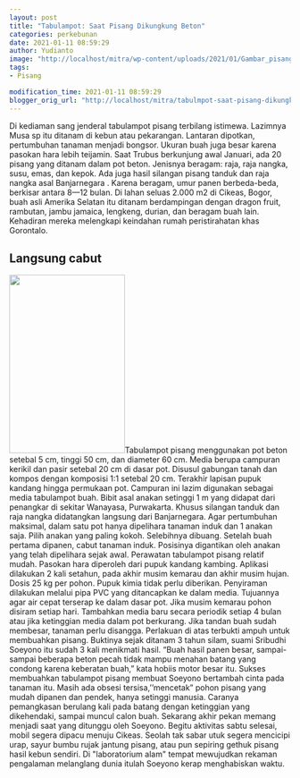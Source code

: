```yaml
---
layout: post
title: "Tabulampot: Saat Pisang Dikungkung Beton"
categories: perkebunan
date: 2021-01-11 08:59:29
author: Yudianto
image: "http://localhost/mitra/wp-content/uploads/2021/01/Gambar_pisang_785x768.jpg"
tags:
- Pisang

modification_time: 2021-01-11 08:59:29
blogger_orig_url: "http://localhost/mitra/tabulmpot-saat-pisang-dikungkung.html"
---
```


Di kediaman sang jenderal tabulampot pisang terbilang istimewa. Lazimnya Musa sp itu ditanam di kebun atau pekarangan. Lantaran dipotkan, pertumbuhan tanaman menjadi bongsor. Ukuran buah juga besar karena pasokan hara lebih teijamin.
Saat Trubus berkunjung awal Januari, ada 20 pisang yang ditanam dalam pot beton. Jenisnya beragam: raja, raja nangka, susu, emas, dan kepok. Ada juga hasil silangan pisang tanduk dan raja nangka asal Banjarnegara . Karena beragam, umur panen berbeda-beda, berkisar antara 8—12 bulan.
Di lahan seluas 2.000 m2 di Cikeas, Bogor, buah asli Amerika Selatan itu ditanam berdampingan dengan dragon fruit, rambutan, jambu jamaica, lengkeng, durian, dan beragam buah lain. Kehadiran mereka melengkapi keindahan rumah peristirahatan khas Gorontalo.
<h2 id="cabut">Langsung cabut</h2>
<a href="http://127.0.0.1/mitra/wp-content/uploads/2021/01/Gambar_pisang1_499x768.jpg"><img class="alignleft wp-image-7832" src="http://127.0.0.1/mitra/wp-content/uploads/2021/01/Gambar_pisang1_499x768.jpg" alt="" width="207" height="319" /></a>Tabulampot pisang menggunakan pot beton setebal 5 cm, tinggi 50 cm, dan diameter 60 cm. Media berupa campuran kerikil dan pasir setebal 20 cm di dasar pot. Disusul gabungan tanah dan kompos dengan komposisi 1:1 setebal 20 cm. Terakhir lapisan pupuk kandang hingga permukaan pot. Campuran ini lazim digunakan sebagai media tabulampot buah.
Bibit asal anakan setinggi 1 m yang didapat dari penangkar di sekitar Wanayasa, Purwakarta. Khusus silangan tanduk dan raja nangka didatangkan langsung dari Banjarnegara.
Agar pertumbuhan maksimal, dalam satu pot hanya dipelihara tanaman induk dan 1 anakan saja. Pilih anakan yang paling kokoh. Selebihnya dibuang. Setelah buah pertama dipanen, cabut tanaman induk. Posisinya digantikan oleh anakan yang telah dipelihara sejak awal.
Perawatan tabulampot pisang relatif mudah. Pasokan hara diperoleh dari pupuk kandang kambing. Aplikasi dilakukan 2 kali setahun, pada akhir musim kemarau dan akhir musim hujan. Dosis 25 kg per pohon. Pupuk kimia tidak perlu diberikan. Penyiraman dilakukan melalui pipa PVC yang ditancapkan ke dalam media. Tujuannya agar air cepat terserap ke dalam dasar pot. Jika musim kemarau pohon disiram setiap hari. Tambahkan media baru secara periodik setiap 4 bulan atau jika ketinggian media dalam pot berkurang. Jika tandan buah sudah membesar, tanaman perlu disangga.
Perlakuan di atas terbukti ampuh untuk membuahkan pisang. Buktinya sejak ditanam 3 tahun silam, suami Sribudhi Soeyono itu sudah 3 kali menikmati hasil. “Buah hasil panen besar, sampai-sampai beberapa beton pecah tidak mampu menahan batang yang condong karena keberatan buah,” kata hobiis motor besar itu.
Sukses membuahkan tabulampot pisang membuat Soeyono bertambah cinta pada tanaman itu. Masih ada obsesi tersisa,’’mencetak” pohon pisang yang mudah dipanen dan pendek, hanya setinggi manusia. Caranya pemangkasan berulang kali pada batang dengan ketinggian yang dikehendaki, sampai muncul calon buah.
Sekarang akhir pekan memang menjadi saat yang ditunggu oleh Soeyono. Begitu aktivitas sabtu selesai, mobil segera dipacu menuju Cikeas. Seolah tak sabar utuk segera mencicipi urap, sayur bumbu rujak jantung pisang, atau pun sepiring gethuk pisang hasil kebun sendiri. Di "laboratorium alam" tempat mewujudkan rekaman pengalaman melanglang dunia itulah Soeyono kerap menghabiskan waktu.
